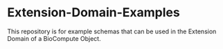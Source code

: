 # Extension-Domain-Examples
This repository is for example schemas that can be used in the Extension Domain of a BioCompute Object.
